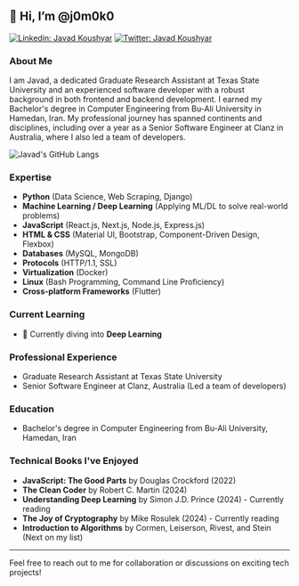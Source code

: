 [comment]:![images](https://user-images.githubusercontent.com/93967783/147612772-c380d1c6-698e-4d4c-8fbb-fd5ee6a9e89a.jpeg);

## 👋 Hi, I’m @j0m0k0
[![Linkedin: Javad Koushyar ](https://img.shields.io/badge/-Javad%20Koushyar-blue?style=flat-square&logo=Linkedin&logoColor=white&link=https://www.linkedin.com/in/javad-mokhtari/)](https://www.linkedin.com/in/javad-mokhtari/)
[![Twitter: Javad Koushyar](https://img.shields.io/twitter/follow/KoushyarAcademy?style=social)](https://twitter.com/KoushyarAcademy)
### About Me
I am Javad, a dedicated Graduate Research Assistant at Texas State University and an experienced software developer with a robust background in both frontend and backend development. I earned my Bachelor's degree in Computer Engineering from Bu-Ali University in Hamedan, Iran. My professional journey has spanned continents and disciplines, including over a year as a Senior Software Engineer at Clanz in Australia, where I also led a team of developers.

![Javad's GitHub Langs](https://github-readme-stats.vercel.app/api/top-langs/?username=j0m0k0&layout=compact&theme=radical)

### Expertise
- **Python** (Data Science, Web Scraping, Django)
- **Machine Learning / Deep Learning** (Applying ML/DL to solve real-world problems)
- **JavaScript** (React.js, Next.js, Node.js, Express.js)
- **HTML & CSS** (Material UI, Bootstrap, Component-Driven Design, Flexbox)
- **Databases** (MySQL, MongoDB)
- **Protocols** (HTTP/1.1, SSL)
- **Virtualization** (Docker)
- **Linux** (Bash Programming, Command Line Proficiency)
- **Cross-platform Frameworks** (Flutter)

### Current Learning
- 🌱 Currently diving into **Deep Learning**

### Professional Experience
- Graduate Research Assistant at Texas State University
- Senior Software Engineer at Clanz, Australia (Led a team of developers)

### Education
- Bachelor's degree in Computer Engineering from Bu-Ali University, Hamedan, Iran

### Technical Books I've Enjoyed
- **JavaScript: The Good Parts** by Douglas Crockford (2022)
- **The Clean Coder** by Robert C. Martin (2024)
- **Understanding Deep Learning** by Simon J.D. Prince (2024) - Currently reading
- **The Joy of Cryptography** by Mike Rosulek (2024) - Currently reading
- **Introduction to Algorithms** by Cormen, Leiserson, Rivest, and Stein (Next on my list)

---

Feel free to reach out to me for collaboration or discussions on exciting tech projects!
